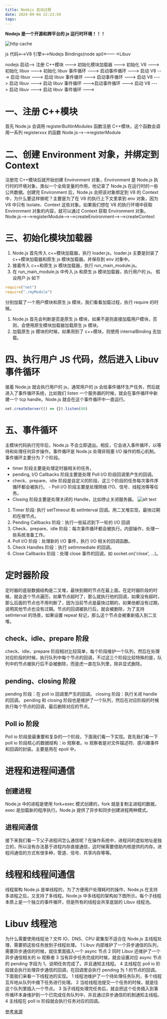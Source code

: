 ```yaml
---
title: Nodejs 启动过程
date: 2024-09-04 22:23:59
tags:
---
```


**Nodejs 是一个开源和跨平台的 js 运行时环境！！！**

![http cache](node/index/iopoll.jpg)

js 代码<-->V8 引擎<-->Nodejs Bindings(node api)<---->Libuv

nodejs 启动--> 注册 C++模块 ---> 初始化模块加载器 ---> 初始化 V8 ---> 初始化 libuv ---> 初始化 libuv 事件循环 ---> 启动事件循环 ---> 启动 V8 ---> 启动 libuv ---> 启动 libuv 事件循环 ---> 启动事件循环 ---> 启动 V8 ---> 启动 libuv ---> 启动 libuv 事件循环 --->启动事件循环 ---> 启动 V8 ---> 启动 libuv ---> 启动 libuv 事件循环 --->

# 一、注册 C++模块

首先 Node.js 会调用 registerBuiltinModules 函数注册 C++模块，这个函数会调用一系列 registerxxx 的函数
Node.js-->-->registerModule

# 二、创建 Environment 对象，并绑定到 Context

注册完 C++模块后就开始创建 Environment 对象，Environment 是 Node.js 执行时的环境对象，类似一个全局变量的作用，他记录了 Node.js 在运行时的一些公共数据。创建完 Environment 后，Node.js 会把该对象绑定到 V8 的 Context 中，为什么要这样做呢？主要是为了在 V8 的执行上下文里拿到 env 对象，因为 V8 中只有 Isolate、Context 这些对象。如果我们想在 V8 的执行环境中获取 Environment 对象的内容，就可以通过 Context 获取 Environment 对象。
Node.js-->-->registerModule-->-->createEnvironment-->-->createContext

# 三、初始化模块加载器

1. Node.js 首先传入 c++模块加载器，执行 loader.js，loader.js 主要是封装了 c++模块加载器和原生 js 模块加载器。并保存到 env 对象中。
2. 接着传入 c++和原生 js 模块加载器，执行 run_main_module.js。
3. 在 run_main_module.js 中传入 js 和原生 js 模块加载器，执行用户的 js。
   假设用户 js 如下

```js
require("net")
require("./myModule")
```

分别加载了一个用户模块和原生 js 模块，我们看看加载过程，执行 require 的时候。

1. Node.js 首先会判断是否是原生 js 模块，如果不是则直接加载用户模块，否则，会使用原生模块加载器加载原生 js 模块。
2. 加载原生 js 模块的时候，如果用到了 c++模块，则使用 internalBinding 去加载。

# 四、执行用户 JS 代码，然后进入 Libuv 事件循环

接着 Node.js 就会执行用户的 js，通常用户的 js 会给事件循环生产任务，然后就进入了事件循环系统，比如我们 listen 一个服务器的时候，就会在事件循环中新建一个 tcp handle。Node.js 就会在这个事件循环中一直运行。

```js
net.createServer(() => {}).listen(80)
```

# 五、事件循环

主模块代码执行完毕后，Node.js 不会立即退出。相反，它会进入事件循环，以等待和处理任何异步操作。事件循环是 Node.js 处理非阻塞 I/O 操作的核心机制。
事件循环主要分为 7 个阶段。

- timer 阶段主要是处理定时器相关的任务，
- pending, I/O Callbacks 阶段主要是处理 Poll I/O 阶段回调里产生的回调。
- check、prepare、idle 阶段是自定义的阶段，这三个阶段的任务每次事件序循环都会被执行。 - Poll I/O 阶段主要是处理网络 I?O、信号、线程池等等任务。
- Closing 阶段主要是处理关闭的 Handle，比如停止关闭服务器。
  ![alt text](nodejs/v2-5c5d17777ad3b75ca07be71bef5bb305_b.jpg)

1. Timer 阶段: 执行 setTimeout 和 setInterval 回调。用二叉堆实现，最快过期的在根节点。
2. Pending Callbacks 阶段：执行一些延迟到下一轮的 I/O 回调
3. Check、prepare、idle 阶段：每次事件循环都会被执行。内部操作，处理一些系统准备工作。
4. Poll I/O 阶段：处理新的 I/O 事件，执行 I/O 相关的回调函数。
5. Check Handles 阶段：执行 setImmediate 的回调。
6. Close Callbacks 阶段：处理 close 事件的回调，如 socket.on('close', ...)。

# 定时器阶段

定时器的底层数据结构是二叉堆，最快到期的节点在最上面。在定时器阶段的时候，就会逐个节点遍历，如果节点超时了，那么就执行他的回调，如果没有超时，那么后面的节点也不用判断了，因为当前节点是最快过期的，如果他都没有过期，说明其他节点也没有过期。节点的回调被执行后，就会被删除，为了支持 setInterval 的场景，如果设置 repeat 标记，那么这个节点会被重新插入到二叉堆。

## check、idle、prepare 阶段

check、idle、prepare 阶段相对比较简单，每个阶段维护一个队列，然后在处理对应阶段的时候，执行队列中每个节点的回调，不过这三个阶段比较特殊的是，队列中的节点被执行后不会被删除，而是虎一直在队列里，除非显式删除。

## pending、closing 阶段

pending 阶段：在 poll io 回调里产生的回调。 closing 阶段：执行关闭 handle 的回调。 pending 和 closing 阶段也是维护了一个队列，然后在对应阶段的时候执行每个节点的回调，最后删除对应的节点。

## Poll io 阶段

Poll io 阶段是最重要和复杂的一个阶段，下面我们看一下实现。首先我们看一下 poll io 阶段核心的数据结构：io 观察者。io 观察者是对文件描述符、感兴趣事件和回调的封装。主要是用在 epoll 中。

# 进程和进程间通信

## 创建进程

Node.js 中的进程是使用 fork+exec 模式创建的，fork 就是复制主进程的数据，exec 是加载新的程序执行。Node.js 提供了异步和同步创建进程两种模式。

## 进程间通信

接下来我们看一下父子进程间怎么通信呢？在操作系统中，进程间的虚拟地址是独立的，所以没有办法基于进程内存直接通信，这时候需要借助内核提供的内存。进程间通信的方式有很多种，管道、信号、共享内存等等。

# 线程和线程间通信

线程架构
Node.js 是单线程的，为了方便用户处理耗时的操作，Node.js 在支持多进程之后，又支持了多线程。Node.js 中多线程的架构如下图所示。每个子线程本质上是一个独立的事件循环，但是所有的线程会共享底层的 Libuv 线程池。

# Libuv 线程池

为什么需要使用线程池？文件 IO、DNS、CPU 密集型不适合在 Node.js 主线程处理，需要把这些任务放到子线程处理。
1 Libuv 内部维护了一个异步通信的队列，需要异步通信的时候，就往里面插入一个 async 节点
2 同时 Libuv 还维护了一个异步通信相关的 io 观察者
3 当有异步任务完成的时候，就会设置对应 async 节点的 pending 字段为 1，说明任务完成了。并且通知主线程。
4 主线程在 poll io 阶段就会执行处理异步通信的回调，在回调里会执行 pending 为 1 的节点的回调。
下面我们来看一下线程池的实现。
1 线程池维护了一个待处理任务队列，多个线程互斥地从队列中摘下任务进行处理。
2 当给线程池提交一个任务的时候，就是往这个队列里插入一个节点。
3 当子线程处理完任务后，就会把这个任务插入到事件循环本身维护到一个已完成任务队列中，并且通过异步通信的机制通知主线程。
4 主线程在 poll io 阶段就会执行任务对应的回调。

[参考来源](https://zhuanlan.zhihu.com/p/375276722,"nodejs")
